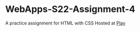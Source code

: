 # WebApps-S22-Assignment-4
A practice assignment for HTML with CSS
Hosted at [Play](https://44-563-web-apps-s22.github.io/webapps-s22-assignment-4-snehabedadhala/play.html)

